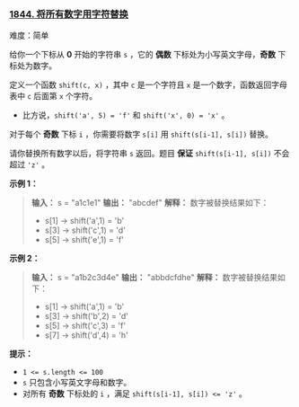 ### [1844\. 将所有数字用字符替换](https://leetcode.cn/problems/replace-all-digits-with-characters/)

难度：简单

给你一个下标从 **0** 开始的字符串 `s` ，它的 **偶数** 下标处为小写英文字母，**奇数** 下标处为数字。

定义一个函数 `shift(c, x)` ，其中 `c` 是一个字符且 `x` 是一个数字，函数返回字母表中 `c` 后面第 `x` 个字符。

- 比方说，`shift('a', 5) = 'f'` 和 `shift('x', 0) = 'x'` 。

对于每个 **奇数** 下标 `i` ，你需要将数字 `s[i]` 用 `shift(s[i-1], s[i])` 替换。

请你替换所有数字以后，将字符串 `s` 返回。题目 **保证** `shift(s[i-1], s[i])` 不会超过 `'z'` 。

**示例 1：**

> **输入：** s = "a1c1e1"
> **输出：** "abcdef"
> **解释：** 数字被替换结果如下：
> - s[1] -> shift('a',1) = 'b'
> - s[3] -> shift('c',1) = 'd'
> - s[5] -> shift('e',1) = 'f'

**示例 2：**

> **输入：** s = "a1b2c3d4e"
> **输出：** "abbdcfdhe"
> **解释：** 数字被替换结果如下：
> - s[1] -> shift('a',1) = 'b'
> - s[3] -> shift('b',2) = 'd'
> - s[5] -> shift('c',3) = 'f'
> - s[7] -> shift('d',4) = 'h'

**提示：**

- `1 <= s.length <= 100`
- `s` 只包含小写英文字母和数字。
- 对所有 **奇数** 下标处的 `i` ，满足 `shift(s[i-1], s[i]) <= 'z'` 。
